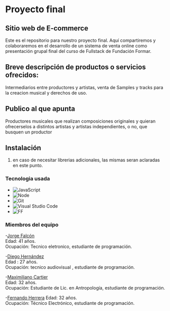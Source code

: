 # Proyecto final

## Sitio web de E-commerce 

Este es el repositorio para nuestro proyecto final. Aquí compartiremos y colaboraremos en el desarrollo de un sistema de venta online como presentación grupal final del curso de Fullstack de Fundación Formar.

## Breve descripción de productos o servicios ofrecidos:

 Intermediarios entre productores y artistas, venta de Samples y tracks para la creacion musical y derechos de uso.

## Publico al que apunta

Productores musicales que realizan composiciones originales y quieran ofrecerselos a distintos artistas y artistas independientes, o no, que busquen un productor
## Instalación

1. en caso de necesitar librerias adicionales, las mismas seran aclaradas en este punto.

### Tecnologia usada

- ![JavaScript](https://img.shields.io/badge/JavaScript-<Latest>-yellow)
- ![Node](https://img.shields.io/badge/Node-<Latest>-green)
- ![Git](https://img.shields.io/badge/Git-<Latest>-orange)
- ![Visual Studio Code](https://img.shields.io/badge/VS%20Code-<Latest>-blueviolet)
- ![FF](https://img.shields.io/badge/Fundación-<Formar>-blue)

### Miembros del equipo

-[Jorge Falcón](https://github.com/Luckyjorge)  
 Edad: 41 años.    
 Ocupación: Tecnico eletronico, estudiante de programación.   

-[Diego Hernández](https://github.com//drinjour)  
 Edad : 27 años.   
 Ocupación: tecnico audiovisual , estudiante de programación.  

-[Maximiliano Cartier](https://github.com/MaxiCartier)  
 Edad: 32 años.    
Ocupación: Estudiante de Lic. en Antropología, estudiante de programación.  

-[Fernando Herrera](https://github.com/fherrera2190)
 Edad: 32 años.  
 Ocupación: Técnico Electrónico, estudiante de programación.  
 